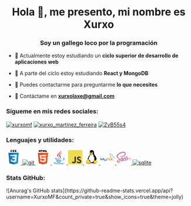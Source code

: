 <h1 align="center">Hola 👋, me presento, mi nombre es Xurxo</h1>
<h3 align="center">Soy un gallego loco por la programación</h3>

- 💼 Actualmente estoy estudiando un **ciclo superior de desarrollo de aplicaciones web**

- 🌱 A parte del ciclo estoy estudiando **React y MongoDB**

- 💬 Puedes contactarme para preguntarme **lo que necesites**

- 📨 Contáctame en **xurxolaxe@gmail.com**

<h3 align="left">Sígueme en mis redes sociales:</h3>
<p align="left">
<a href="https://twitter.com/xurxomf" target="blank"><img align="center" src="https://raw.githubusercontent.com/rahuldkjain/github-profile-readme-generator/master/src/images/icons/Social/twitter.svg" alt="xurxomf" height="30" width="40" /></a>
<a href="https://instagram.com/xurxo_martinez_ferreira" target="blank"><img align="center" src="https://raw.githubusercontent.com/rahuldkjain/github-profile-readme-generator/master/src/images/icons/Social/instagram.svg" alt="xurxo_martinez_ferreira" height="30" width="40" /></a>
<a href="https://discord.gg/ZvB55s4" target="blank"><img align="center" src="https://raw.githubusercontent.com/rahuldkjain/github-profile-readme-generator/master/src/images/icons/Social/discord.svg" alt="ZvB55s4" height="30" width="40" /></a>
</p>

<h3 align="left">Lenguajes y utilidades:</h3>
<p align="left"> <a href="https://www.w3schools.com/css/" target="_blank" rel="noreferrer"> <img src="https://raw.githubusercontent.com/devicons/devicon/master/icons/css3/css3-original-wordmark.svg" alt="css3" width="40" height="40"/> </a> <a href="https://git-scm.com/" target="_blank" rel="noreferrer"> <img src="https://www.vectorlogo.zone/logos/git-scm/git-scm-icon.svg" alt="git" width="40" height="40"/> </a> <a href="https://www.w3.org/html/" target="_blank" rel="noreferrer"> <img src="https://raw.githubusercontent.com/devicons/devicon/master/icons/html5/html5-original-wordmark.svg" alt="html5" width="40" height="40"/> </a> <a href="https://www.java.com" target="_blank" rel="noreferrer"> <img src="https://raw.githubusercontent.com/devicons/devicon/master/icons/java/java-original.svg" alt="java" width="40" height="40"/> </a> <a href="https://developer.mozilla.org/en-US/docs/Web/JavaScript" target="_blank" rel="noreferrer"> <img src="https://raw.githubusercontent.com/devicons/devicon/master/icons/javascript/javascript-original.svg" alt="javascript" width="40" height="40"/> </a> <a href="https://www.linux.org/" target="_blank" rel="noreferrer"> <img src="https://raw.githubusercontent.com/devicons/devicon/master/icons/linux/linux-original.svg" alt="linux" width="40" height="40"/> </a> <a href="https://www.mysql.com/" target="_blank" rel="noreferrer"> <img src="https://raw.githubusercontent.com/devicons/devicon/master/icons/mysql/mysql-original-wordmark.svg" alt="mysql" width="40" height="40"/> </a> <a href="https://sass-lang.com" target="_blank" rel="noreferrer"> <img src="https://raw.githubusercontent.com/devicons/devicon/master/icons/sass/sass-original.svg" alt="sass" width="40" height="40"/> </a> <a href="https://www.sqlite.org/" target="_blank" rel="noreferrer"> <img src="https://www.vectorlogo.zone/logos/sqlite/sqlite-icon.svg" alt="sqlite" width="40" height="40"/> </a> </p>

<h3 align="left">Stats GitHub:</h3>
![Anurag's GitHub stats](https://github-readme-stats.vercel.app/api?username=XurxoMF&count_private=true&show_icons=true&theme=jolly)
